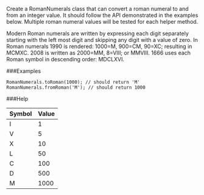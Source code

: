 Create a RomanNumerals class that can convert a roman numeral to and from an
integer value. It should follow the API demonstrated in the examples below.
Multiple roman numeral values will be tested for each helper method.

Modern Roman numerals are written by expressing each digit separately starting
with the left most digit and skipping any digit with a value of zero. In Roman
numerals 1990 is rendered: 1000=M, 900=CM, 90=XC; resulting in MCMXC. 2008 is
written as 2000=MM, 8=VIII; or MMVIII. 1666 uses each Roman symbol in
descending order: MDCLXVI.

###Examples

```
RomanNumerals.toRoman(1000); // should return 'M'
RomanNumerals.fromRoman('M'); // should return 1000
```

###Help

| Symbol  | Value           
| --- |---|
| I	| 1
| V	| 5
| X	| 10
| L	| 50
| C	| 100
| D	| 500
| M	| 1000

